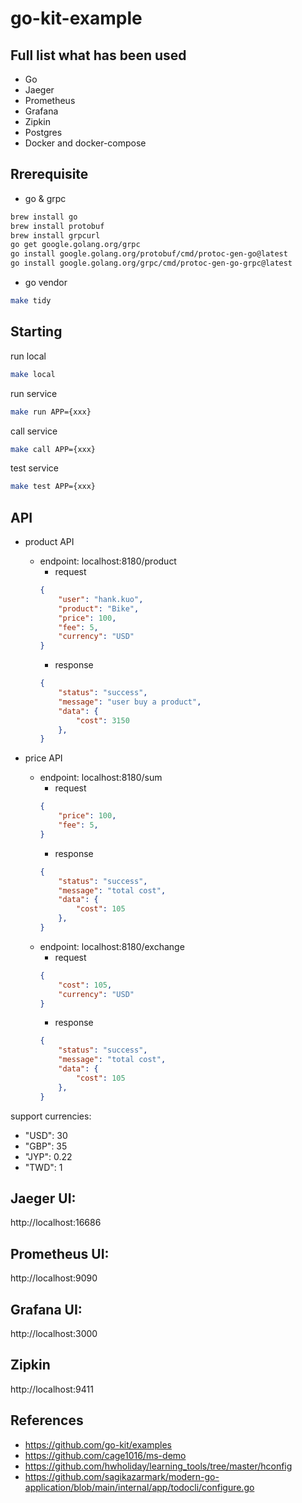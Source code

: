 # go-kit-example
## Full list what has been used 
* Go
* Jaeger
* Prometheus
* Grafana
* Zipkin
* Postgres
* Docker and docker-compose


## Rrerequisite
- go & grpc
```bash
brew install go
brew install protobuf
brew install grpcurl
go get google.golang.org/grpc
go install google.golang.org/protobuf/cmd/protoc-gen-go@latest
go install google.golang.org/grpc/cmd/protoc-gen-go-grpc@latest
```
- go vendor
```bash
make tidy
```
## Starting 
run local 
```bash
make local
``` 

run service
```bash
make run APP={xxx}
```

call service
```bash
make call APP={xxx}
```

test service
```bash
make test APP={xxx}
```

## API
- product API
    * endpoint: localhost:8180/product
        * request
        ```json
        {
            "user": "hank.kuo",
            "product": "Bike",
            "price": 100,
            "fee": 5,
            "currency": "USD"
        }
        ```
        * response
        ```json
        {
            "status": "success",
            "message": "user buy a product",
            "data": {
                "cost": 3150
            },
        }
        ```

- price API
    * endpoint: localhost:8180/sum
        * request
        ```json
        {
            "price": 100,
            "fee": 5,
        }
        ```
        * response
        ```json
        {
            "status": "success",
            "message": "total cost",
            "data": {
                "cost": 105
            },
        }
        ```
    * endpoint: localhost:8180/exchange
        * request
        ```json
        {
            "cost": 105,
            "currency": "USD"
        }
        ```
        * response
        ```json
        {
            "status": "success",
            "message": "total cost",
            "data": {
                "cost": 105
            },
        }
        ```

support currencies: 
- "USD": 30
- "GBP": 35
- "JYP": 0.22
- "TWD": 1


## Jaeger UI:
http://localhost:16686

## Prometheus UI:
http://localhost:9090

## Grafana UI:
http://localhost:3000
## Zipkin
http://localhost:9411



## References
- https://github.com/go-kit/examples
- https://github.com/cage1016/ms-demo
- https://github.com/hwholiday/learning_tools/tree/master/hconfig
- https://github.com/sagikazarmark/modern-go-application/blob/main/internal/app/todocli/configure.go